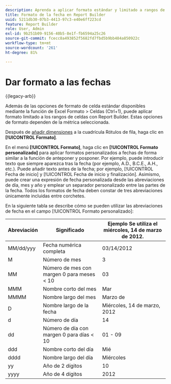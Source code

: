 ```yaml
---
description: Aprenda a aplicar formato estándar y limitado a rangos de celdas.
title: Formato de la fecha en Report Builder
uuid: 5211db30-07b3-4413-97c3-e40e6ff223cd
feature: Report Builder
role: User, Admin
exl-id: 9b251b09-9156-40b5-8e1f-fb6594a25c26
source-git-commit: fcecc8a493852f5682fd7fbd5b9bb484a850922c
workflow-type: tm+mt
source-wordcount: '261'
ht-degree: 81%

---
```


# Dar formato a las fechas

{{legacy-arb}}

Además de las opciones de formato de celda estándar disponibles mediante la función de Excel Formato > Celdas (Ctrl+1), puede aplicar formato limitado a los rangos de celdas con Report Builder. Estas opciones de formato dependen de la métrica seleccionada.

Después de [añadir dimensiones](/help/analyze/legacy-report-builder/layout/c-metrics-dimensions/t-add-metrics-and-dimensions.md) a la cuadrícula Rótulos de fila, haga clic en **[!UICONTROL Formato]**.

En el menú **[!UICONTROL Formato]**, haga clic en **[!UICONTROL Formato personalizado]** para aplicar formatos personalizados a fechas de forma similar a la función de anteponer y posponer. Por ejemplo, puede introducir texto que siempre aparezca tras la fecha (por ejemplo, A.D., B.C.E., A.H., etc.). Puede añadir texto antes de la fecha; por ejemplo, [!UICONTROL Fecha de inicio] y [!UICONTROL Fecha de inicio y finalización]. Asimismo, puede crear una expresión de fecha personalizada desde las abreviaciones de día, mes y año y emplear un separador personalizado entre las partes de la fecha. Todos los formatos de fecha deben constar de tres abreviaciones únicamente incluidas entre corchetes.

En la siguiente tabla se describe cómo se pueden utilizar las abreviaciones de fecha en el campo [!UICONTROL Formato personalizado]:

| Abreviación | Significado | Ejemplo   Se utiliza el miércoles, 14 de marzo de 2012. |
|--- |--- |--- |
| MM/dd/yyy | Fecha numérica completa | 03/14/2012 |
| M | Número de mes | 3 |
| MM | Número de mes con margen 0 para meses &lt; 10 | 03 |
| MMM | Nombre corto del mes | Mar |
| MMMM | Nombre largo del mes | Marzo de |
| D | Nombre largo de la fecha | Miércoles, 14 de marzo, 2012 |
| d | Número de día | 14 |
| dd | Número de día con margen 0 para días &lt; 10 | 01 - 09 |
| ddd | Nombre corto del día | Mié |
| dddd | Nombre largo del día | Miércoles |
| yy | Año de 2 dígitos | 10 |
| yyyy | Año de 4 dígitos | 2012 |
